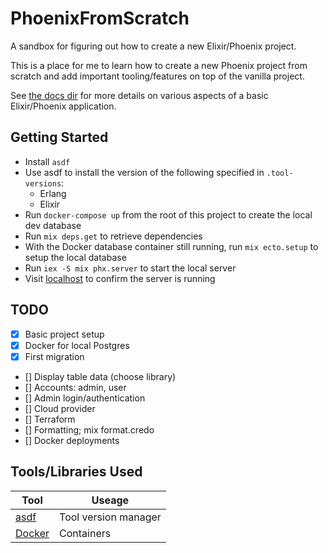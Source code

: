 # PhoenixFromScratch

A sandbox for figuring out how to create a new Elixir/Phoenix project.

This is a place for me to learn how to create a new Phoenix project from scratch and add important tooling/features on top of the vanilla project.

See [the docs dir](docs/) for more details on various aspects of a basic Elixir/Phoenix application.

## Getting Started

- Install `asdf`
- Use asdf to install the version of the following specified in `.tool-versions`:
  - Erlang
  - Elixir
- Run `docker-compose up` from the root of this project to create the local dev database
- Run `mix deps.get` to retrieve dependencies
- With the Docker database container still running, run `mix ecto.setup` to setup the local database
- Run `iex -S mix phx.server` to start the local server
- Visit [localhost](http://localhost:4000) to confirm the server is running


## TODO

- [x] Basic project setup
- [x] Docker for local Postgres
- [x] First migration
- [] Display table data (choose library)
- [] Accounts: admin, user
- [] Admin login/authentication
- [] Cloud provider
- [] Terraform
- [] Formatting; mix format.credo
- [] Docker deployments


## Tools/Libraries Used

| Tool                                  | Useage                          |
| ------------------------------------- | ------------------------------- |
| [asdf](https://asdf-vm.com)           | Tool version manager            |
| [Docker](https://www.docker.com)      | Containers                      |
